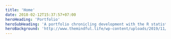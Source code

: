 ```yaml
---
title: 'Home'
date: 2018-02-12T15:37:57+07:00
heroHeading: 'Portfolio'
heroSubHeading: 'A portfolio chronicling development with the R statistical programming language.'
heroBackground: 'http://www.themindful.life/wp-content/uploads/2019/11/Banff.jpg'
---
```

